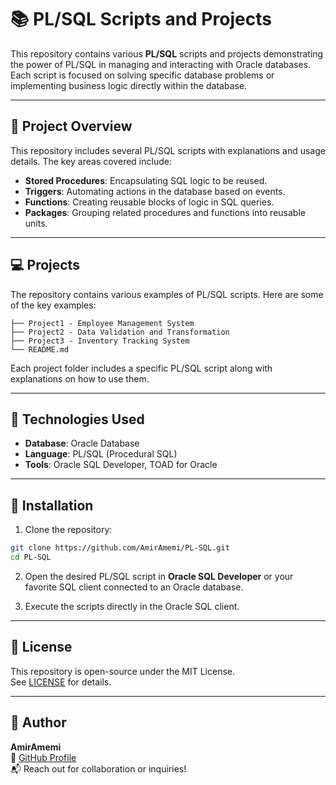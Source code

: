 # 📚 PL/SQL Scripts and Projects

This repository contains various **PL/SQL** scripts and projects demonstrating the power of PL/SQL in managing and interacting with Oracle databases. Each script is focused on solving specific database problems or implementing business logic directly within the database.

---

## 🎯 Project Overview

This repository includes several PL/SQL scripts with explanations and usage details. The key areas covered include:

- **Stored Procedures**: Encapsulating SQL logic to be reused.
- **Triggers**: Automating actions in the database based on events.
- **Functions**: Creating reusable blocks of logic in SQL queries.
- **Packages**: Grouping related procedures and functions into reusable units.

---

## 💻 Projects

The repository contains various examples of PL/SQL scripts. Here are some of the key examples:

```
├── Project1 - Employee Management System
├── Project2 - Data Validation and Transformation
├── Project3 - Inventory Tracking System
└── README.md
```

Each project folder includes a specific PL/SQL script along with explanations on how to use them.

---

## 🧰 Technologies Used

- **Database**: Oracle Database
- **Language**: PL/SQL (Procedural SQL)
- **Tools**: Oracle SQL Developer, TOAD for Oracle

---

## 🚀 Installation

1. Clone the repository:

```bash
git clone https://github.com/AmirAmemi/PL-SQL.git
cd PL-SQL
```

2. Open the desired PL/SQL script in **Oracle SQL Developer** or your favorite SQL client connected to an Oracle database.

3. Execute the scripts directly in the Oracle SQL client.

---

## 📜 License

This repository is open-source under the MIT License.  
See [LICENSE](LICENSE) for details.

---

## 👤 Author

**AmirAmemi**  
🔗 [GitHub Profile](https://github.com/AmirAmemi)  
📬 Reach out for collaboration or inquiries!

